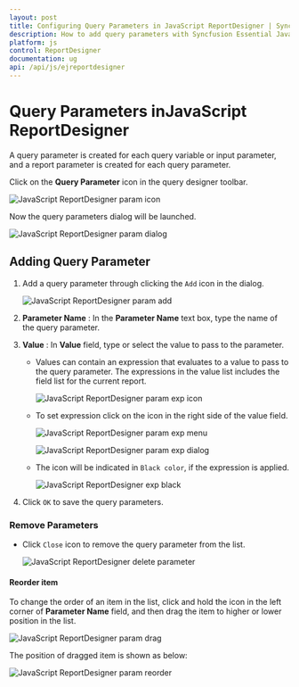 ```yaml
---
layout: post
title: Configuring Query Parameters in JavaScript ReportDesigner | Syncfusion
description: How to add query parameters with Syncfusion Essential JavaScript ReportDesigner Control, its elements, and more.
platform: js
control: ReportDesigner
documentation: ug
api: /api/js/ejreportdesigner
---
```


# Query Parameters inJavaScript ReportDesigner

A query parameter is created for each query variable or input parameter, and a report parameter is created for each query parameter.

Click on the **Query Parameter** icon in the query designer toolbar.

![JavaScript ReportDesigner param icon](Query-Parameter-images/param-Icon.png)

Now the query parameters dialog will be launched.

![JavaScript ReportDesigner param dialog](Query-Parameter-images/Param-Dialog.png)

## Adding Query Parameter

  1.  Add a query parameter through clicking the `Add` icon in the dialog.

        ![JavaScript ReportDesigner param add](Query-Parameter-images/Param-Add.png)

   2. **Parameter Name** : In the **Parameter Name** text box, type the name of the query parameter.

   3. **Value** : In **Value** field, type or select the value to pass to the parameter.
     
        * Values can contain an expression that evaluates to a value to pass to the query parameter. The expressions in the value list includes the field list for the current report.

            ![JavaScript ReportDesigner param exp icon](Query-Parameter-images/param-Exp-Icon.png)

        * To set expression click on the icon in the right side of the value field.

            ![JavaScript ReportDesigner param exp menu](Query-Parameter-images/Param-Exp-Menu.png)

            ![JavaScript ReportDesigner param exp dialog](Query-Parameter-images/param-Exp-Dialog.png)

        * The icon will be indicated in `Black color`, if the expression is applied.

            ![JavaScript ReportDesigner exp black](Query-Parameter-images/Exp-Black.png)

   3. Click `OK` to save the query parameters.

### Remove Parameters

* Click `Close` icon to remove the query parameter from the list.

    ![JavaScript ReportDesigner delete parameter](Query-Parameter-images/Delete-Parameter.png)

#### Reorder item

 To change the order of an item in the list, click and hold the icon in the left corner of **Parameter Name** field, and then drag the item to higher or lower position in the list.

![JavaScript ReportDesigner param drag](Query-Parameter-images/Param-Drag.png)

The position of dragged item is shown as below:

![JavaScript ReportDesigner param reorder](Query-Parameter-images/Param-Reorder.png)
